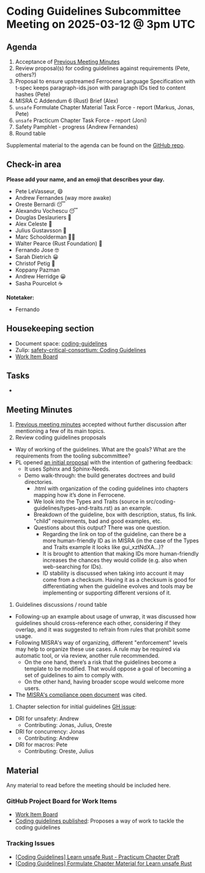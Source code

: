 # Coding Guidelines Subcommittee Meeting on 2025-03-12 @ 3pm UTC

## Agenda

1. Acceptance of [Previous Meeting Minutes](https://github.com/rustfoundation/safety-critical-rust-consortium/blob/main/subcommittee/coding-guidelines/meetings/2025-02-26/minutes.md)
2. Review proposal(s) for coding guidelines against requirements (Pete, others?)
3. Proposal to ensure upstreamed Ferrocene Language Specification with t-spec keeps paragraph-ids.json with paragraph IDs tied to content hashes (Pete)
4. MISRA C Addendum 6 (Rust) Brief (Alex)
5. `unsafe` Formulate Chapter Material Task Force \- report (Markus, Jonas, Pete)  
6. `unsafe` Practicum Chapter Task Force \- report (Joni)  
7. Safety Pamphlet \- progress (Andrew Fernandes)  
8. Round table

Supplemental material to the agenda can be found on the [GitHub repo](https://github.com/rustfoundation/safety-critical-rust-consortium/tree/main/subcommittee/coding-guidelines).

## Check-in area

**Please add your name, and an emoji that describes your day.**

* Pete LeVasseur, 😄
* Andrew Fernandes (way more awake)
* Oreste Bernardi 😴
* Alexandru Vochescu 😴
* Douglas Deslauriers 🙂
* Alex Celeste 🥱
* Julius Gustavsson 🙂
* Marc Schoolderman 😶‍🌫️
* Walter Pearce (Rust Foundation) 👾
* Fernando Jose 🤓
* Sarah Dietrich 😀
* Christof Petig 🙂
* Koppany Pazman
* Andrew Herridge 😀
* Sasha Pourcelot ☕

**Notetaker:**

* Fernando

## Housekeeping section

* Document space: [coding-guidelines](https://github.com/rustfoundation/safety-critical-rust-consortium/tree/main/subcommittee/coding-guidelines)  
* Zulip: [safety-critical-consortium: Coding Guidelines](https://rust-lang.zulipchat.com/#narrow/channel/445688-safety-critical-consortium/topic/Coding.20Guidelines)
* [Work Item Board](https://github.com/orgs/rustfoundation/projects/1)

## Tasks

* 

## Meeting Minutes

1. [Previous meeting minutes](https://github.com/rustfoundation/safety-critical-rust-consortium/blob/main/subcommittee/coding-guidelines/meetings/2025-02-26/minutes.md) accepted without further discussion after mentioning a few of its main topics.
1. Review coding guidelines proposals
* Way of working of the guidelines. What are the goals? What are the requirements from the tooling subcommittee?
* PL opened [an initial proposal](https://github.com/rustfoundation/safety-critical-rust-consortium/pull/226) with the intention of gathering feedback:
  * It uses Sphinx and Sphinx-Needs.
  * Demo walk-through: the build generates doctrees and build directories.
    * .html with organization of the coding guidelines into chapters mapping how it’s done in Ferrocene.
    * We look into the Types and Traits (source in src/coding-guidelines/types-and-traits.rst) as an example.
    * Breakdown of the guideline, box with description, status, fls link. "child" requirements, bad and good examples, etc. 
    * Questions about this output? There was one question.
      * Regarding the link on top of the guideline, can there be a more human-friendly ID as in MISRA (in the case of the Types and Traits example it looks like gui\_xztNdXA...)?
      * It is brought to attention that making IDs more human-friendly increases the chances they would collide (e.g. also when web-searching for IDs).
      * ID stability is discussed when taking into account it may come from a checksum. Having it as a checksum is good for differentiating when the guideline evolves and tools may be implementing or supporting different versions of it.
1. Guidelines discussions / round table
* Following-up an example about usage of unwrap, it was discussed how guidelines should cross-reference each other, considering if they overlap, and it was suggested to refrain from rules that prohibit some usage.
* Following MISRA's way of organizing, different "enforcement" levels may help to organize these use cases. A rule may be required via automatic tool, or via review, another rule recommended.
  * On the one hand, there’s a risk that the guidelines become a template to be modified. That would oppose a goal of becoming a set of guidelines to aim to comply with.
  * On the other hand, having broader scope would welcome more users.
* The [MISRA's compliance open document](https://misra.org.uk/app/uploads/2021/06/MISRA-Compliance-2020.pdf) was cited.
1. Chapter selection for initial guidelines [GH issue](https://github.com/rustfoundation/safety-critical-rust-consortium/issues/188):
* DRI for unsafety: Andrew
  * Contributing: Jonas, Julius, Oreste
* DRI for concurrency: Jonas
  * Contributing: Andrew
* DRI for macros: Pete
  * Contributing: Oreste, Julius

## Material

Any material to read before the meeting should be included here.

### GitHub Project Board for Work Items

* [Work Item Board](https://github.com/orgs/rustfoundation/projects/1)
* [Coding guidelines published](https://github.com/rustfoundation/safety-critical-rust-consortium/issues/188#issue-2869798433): Proposes a way of work to tackle the coding guidelines

### Tracking Issues

* [\[Coding Guidelines\] Learn unsafe Rust \- Practicum Chapter Draft](https://github.com/rustfoundation/safety-critical-rust-consortium/issues/122)  
* [\[Coding Guidelines\] Formulate Chapter Material for Learn unsafe Rust](https://github.com/rustfoundation/safety-critical-rust-consortium/issues/123)

